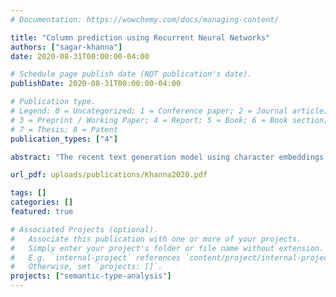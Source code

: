 ```yaml
---
# Documentation: https://wowchemy.com/docs/managing-content/

title: "Column prediction using Recurrent Neural Networks"
authors: ["sagar-khanna"]
date: 2020-08-31T00:00:00-04:00

# Schedule page publish date (NOT publication's date).
publishDate: 2020-08-31T00:00:00-04:00

# Publication type.
# Legend: 0 = Uncategorized; 1 = Conference paper; 2 = Journal article;
# 3 = Preprint / Working Paper; 4 = Report; 5 = Book; 6 = Book section;
# 7 = Thesis; 8 = Patent
publication_types: ["4"]

abstract: "The recent text generation model using character embeddings is an efficient method for learning high-quality distributed vector representation that captures many precise syntactic and semantic character relationships. In this paper, I present an extension that can be applied to a distributed representation of a database column. Using known column names of a table, we train our model to generate new and meaningful column names."

url_pdf: uploads/publications/Khanna2020.pdf

tags: []
categories: []
featured: true

# Associated Projects (optional).
#   Associate this publication with one or more of your projects.
#   Simply enter your project's folder or file name without extension.
#   E.g. `internal-project` references `content/project/internal-project/index.md`.
#   Otherwise, set `projects: []`.
projects: ["semantic-type-analysis"]
---
```

